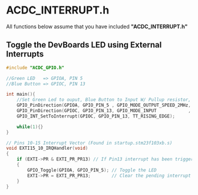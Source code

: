 # ACDC_INTERRUPT.h

All functions below assume that you have included **"ACDC_INTERRUPT.h"**

## Toggle the DevBoards LED using External Interrupts

```C
#include "ACDC_GPIO.h"

//Green LED   => GPIOA, PIN 5
//Blue Button => GPIOC, PIN 13

int main(){
    //Set Green Led to ouput, Blue Button to Input W/ Pullup resistor, and enable External Interrupts
    GPIO_PinDirection(GPIOA, GPIO_PIN_5 , GPIO_MODE_OUTPUT_SPEED_2MHz, GPIO_CNF_OUTPUT_PUSH_PULL);
    GPIO_PinDirection(GPIOC, GPIO_PIN_13, GPIO_MODE_INPUT            , GPIO_CNF_INPUT_PULLUP    );
    GPIO_INT_SetToInterrupt(GPIOC, GPIO_PIN_13, TT_RISING_EDGE);

    while(1){}
}

// Pins 10-15 Interrupt Vector (Found in startup.stm23f103xb.s)
void EXTI15_10_IRQHandler(void)
{
    if (EXTI->PR & EXTI_PR_PR13) // If Pin13 interrupt has been triggered
    {
        GPIO_Toggle(GPIOA, GPIO_PIN_5); // Toggle the LED
        EXTI->PR = EXTI_PR_PR13;        // Clear the pending interrupt
    }
}
```
